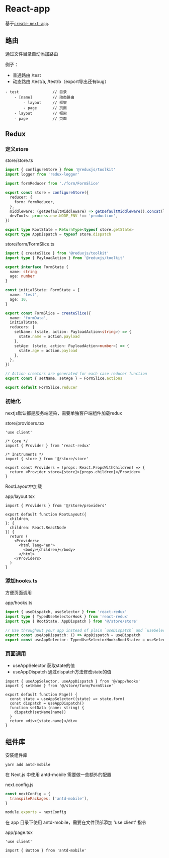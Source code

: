 # React-app

基于[`create-next-app`](https://github.com/vercel/next.js/tree/canary/packages/create-next-app).

## 路由

通过文件目录自动添加路由

例子：

- 普通路由 /test
- 动态路由 /test/a, /test/b（export导出还有bug）

```
- test               // 目录
    - [name]         // 动态路由
        - layout     // 框架
        - page       // 页面
    - layout         // 框架
    - page           // 页面
```

## Redux

### 定义store

store/store.ts

```ts
import { configureStore } from '@reduxjs/toolkit'
import logger from 'redux-logger'

import formReducer from './form/FormSlice'

export const store = configureStore({
  reducer: {
    form: formReducer,
  },
  middleware: (getDefaultMiddleware) => getDefaultMiddleware().concat(logger),
  devTools: process.env.NODE_ENV !== 'production',
})

export type RootState = ReturnType<typeof store.getState>
export type AppDispatch = typeof store.dispatch
```

store/form/FormSlice.ts

```ts
import { createSlice } from '@reduxjs/toolkit'
import type { PayloadAction } from '@reduxjs/toolkit'

export interface FormState {
  name: string
  age: number
}

const initialState: FormState = {
  name: 'test',
  age: 10,
}

export const FormSlice = createSlice({
  name: 'formData',
  initialState,
  reducers: {
    setName: (state, action: PayloadAction<string>) => {
      state.name = action.payload
    },
    setAge: (state, action: PayloadAction<number>) => {
      state.age = action.payload
    },
  },
})

// Action creators are generated for each case reducer function
export const { setName, setAge } = FormSlice.actions

export default FormSlice.reducer
```

### 初始化

nextjs默认都是服务端渲染，需要单独客户端组件加载redux

store/providers.tsx

```tsx
'use client'

/* Core */
import { Provider } from 'react-redux'

/* Instruments */
import { store } from '@/store/store'

export const Providers = (props: React.PropsWithChildren) => {
  return <Provider store={store}>{props.children}</Provider>
}
```

RootLayout中加载

app/layout.tsx

```tsx
import { Providers } from '@/store/providers'

export default function RootLayout({
  children,
}: {
  children: React.ReactNode
}) {
  return (
    <Providers>
      <html lang="en">
        <body>{children}</body>
      </html>
    </Providers>
  )
}
```

### 添加hooks.ts

方便页面调用

app/hooks.ts

```ts
import { useDispatch, useSelector } from 'react-redux'
import type { TypedUseSelectorHook } from 'react-redux'
import type { RootState, AppDispatch } from '@/store/store'

// Use throughout your app instead of plain `useDispatch` and `useSelector`
export const useAppDispatch: () => AppDispatch = useDispatch
export const useAppSelector: TypedUseSelectorHook<RootState> = useSelector
```

### 页面调用

- useAppSelector 获取state的值
- useAppDispatch 通过dispatch方法修改state的值

```tsx
import { useAppSelector, useAppDispatch } from '@/app/hooks'
import { setName } from '@/store/form/FormSlice'

export default function Page() {
  const state = useAppSelector((state) => state.form)
  const dispatch = useAppDispatch()
  function setData (name: string) {
    dispatch(setName(name))
  }
  return <div>{state.name}</div>
}
```

## 组件库

安装组件库

```
yarn add antd-mobile
```

在 Next.js 中使用 antd-mobile 需要做一些额外的配置

next.config.js

```js
const nextConfig = {
  transpilePackages: ['antd-mobile'],
}

module.exports = nextConfig
```

在 app 目录下使用 antd-mobile，需要在文件顶部添加 'use client' 指令

app/page.tsx

```tsx
'use client'

import { Button } from 'antd-mobile'
```
